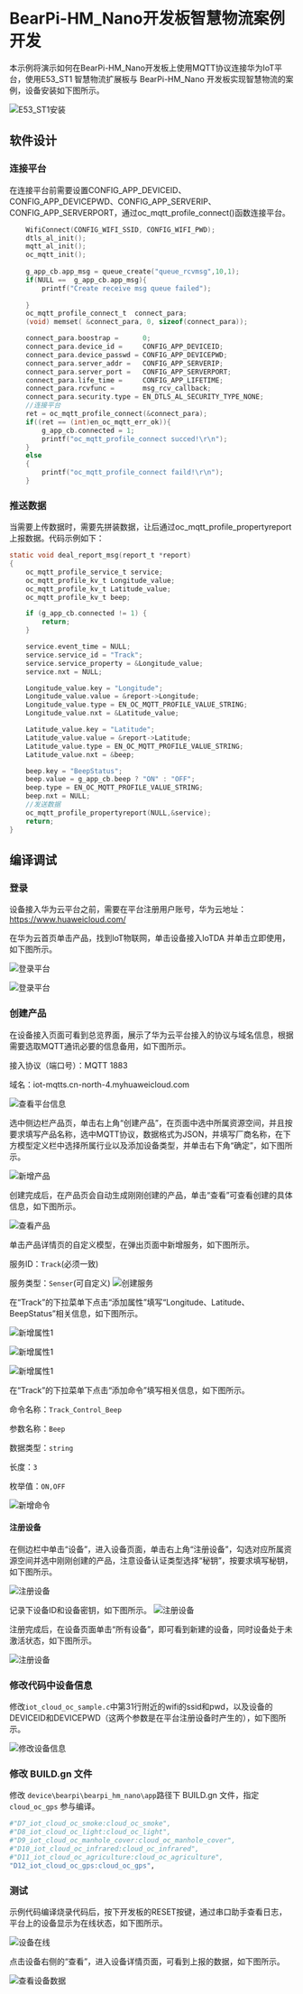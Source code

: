 # BearPi-HM_Nano开发板智慧物流案例开发
本示例将演示如何在BearPi-HM_Nano开发板上使用MQTT协议连接华为IoT平台，使用E53_ST1 智慧物流扩展板与 BearPi-HM_Nano 开发板实现智慧物流的案例，设备安装如下图所示。

![](../../docs/figures/D12_iot_cloud_oc_gps/E53_ST1安装.png "E53_ST1安装")


## 软件设计


### 连接平台
在连接平台前需要设置CONFIG_APP_DEVICEID、CONFIG_APP_DEVICEPWD、CONFIG_APP_SERVERIP、CONFIG_APP_SERVERPORT，通过oc_mqtt_profile_connect()函数连接平台。
```c
    WifiConnect(CONFIG_WIFI_SSID, CONFIG_WIFI_PWD);
    dtls_al_init();
    mqtt_al_init();
    oc_mqtt_init();
    
    g_app_cb.app_msg = queue_create("queue_rcvmsg",10,1);
    if(NULL ==  g_app_cb.app_msg){
        printf("Create receive msg queue failed");
        
    }
    oc_mqtt_profile_connect_t  connect_para;
    (void) memset( &connect_para, 0, sizeof(connect_para));

    connect_para.boostrap =      0;
    connect_para.device_id =     CONFIG_APP_DEVICEID;
    connect_para.device_passwd = CONFIG_APP_DEVICEPWD;
    connect_para.server_addr =   CONFIG_APP_SERVERIP;
    connect_para.server_port =   CONFIG_APP_SERVERPORT;
    connect_para.life_time =     CONFIG_APP_LIFETIME;
    connect_para.rcvfunc =       msg_rcv_callback;
    connect_para.security.type = EN_DTLS_AL_SECURITY_TYPE_NONE;
    //连接平台
    ret = oc_mqtt_profile_connect(&connect_para);
    if((ret == (int)en_oc_mqtt_err_ok)){
        g_app_cb.connected = 1;
        printf("oc_mqtt_profile_connect succed!\r\n");
    }
    else
    {
        printf("oc_mqtt_profile_connect faild!\r\n");
    }
```

### 推送数据

当需要上传数据时，需要先拼装数据，让后通过oc_mqtt_profile_propertyreport上报数据。代码示例如下： 

```c
static void deal_report_msg(report_t *report)
{
    oc_mqtt_profile_service_t service;
    oc_mqtt_profile_kv_t Longitude_value;
    oc_mqtt_profile_kv_t Latitude_value;
    oc_mqtt_profile_kv_t beep;

    if (g_app_cb.connected != 1) {
        return;
    }

    service.event_time = NULL;
    service.service_id = "Track";
    service.service_property = &Longitude_value;
    service.nxt = NULL;

    Longitude_value.key = "Longitude";
    Longitude_value.value = &report->Longitude;
    Longitude_value.type = EN_OC_MQTT_PROFILE_VALUE_STRING;
    Longitude_value.nxt = &Latitude_value;

    Latitude_value.key = "Latitude";
    Latitude_value.value = &report->Latitude;
    Latitude_value.type = EN_OC_MQTT_PROFILE_VALUE_STRING;
    Latitude_value.nxt = &beep;

    beep.key = "BeepStatus";
    beep.value = g_app_cb.beep ? "ON" : "OFF";
    beep.type = EN_OC_MQTT_PROFILE_VALUE_STRING;
    beep.nxt = NULL;
    //发送数据
    oc_mqtt_profile_propertyreport(NULL,&service);
    return;
}
```

## 编译调试


### 登录

设备接入华为云平台之前，需要在平台注册用户账号，华为云地址：<https://www.huaweicloud.com/>

在华为云首页单击产品，找到IoT物联网，单击设备接入IoTDA 并单击立即使用，如下图所示。

![](../../docs/figures/D12_iot_cloud_oc_gps/登录平台01.png "登录平台")

![](../../docs/figures/D12_iot_cloud_oc_gps/登录平台02.png "登录平台")

### 创建产品

在设备接入页面可看到总览界面，展示了华为云平台接入的协议与域名信息，根据需要选取MQTT通讯必要的信息备用，如下图所示。

接入协议（端口号）：MQTT 1883

域名：iot-mqtts.cn-north-4.myhuaweicloud.com



![](../../docs/figures/D12_iot_cloud_oc_gps/查看平台信息.png "查看平台信息")

选中侧边栏产品页，单击右上角“创建产品”，在页面中选中所属资源空间，并且按要求填写产品名称，选中MQTT协议，数据格式为JSON，并填写厂商名称，在下方模型定义栏中选择所属行业以及添加设备类型，并单击右下角“确定”，如下图所示。

![](../../docs/figures/D12_iot_cloud_oc_gps/新增产品.png "新增产品")

创建完成后，在产品页会自动生成刚刚创建的产品，单击“查看”可查看创建的具体信息，如下图所示。

![](../../docs/figures/D12_iot_cloud_oc_gps/查看产品.png "查看产品")


单击产品详情页的自定义模型，在弹出页面中新增服务，如下图所示。

服务ID：`Track`(必须一致)

服务类型：`Senser`(可自定义)
![](../../docs/figures/D12_iot_cloud_oc_gps/创建服务.png "创建服务")

在“Track”的下拉菜单下点击“添加属性”填写“Longitude、Latitude、BeepStatus”相关信息，如下图所示。


![](../../docs/figures/D12_iot_cloud_oc_gps/新增属性1.png "新增属性1")


![](../../docs/figures/D12_iot_cloud_oc_gps/新增属性2.png "新增属性1")


![](../../docs/figures/D12_iot_cloud_oc_gps/新增属性3.png "新增属性1")

在“Track”的下拉菜单下点击“添加命令”填写相关信息，如下图所示。

命令名称：`Track_Control_Beep`

参数名称：`Beep`

数据类型：`string`

长度：`3`

枚举值：`ON,OFF`

![](../../docs/figures/D12_iot_cloud_oc_gps/新增命令.png "新增命令")

#### 注册设备

在侧边栏中单击“设备”，进入设备页面，单击右上角“注册设备”，勾选对应所属资源空间并选中刚刚创建的产品，注意设备认证类型选择“秘钥”，按要求填写秘钥，如下图所示。

![](../../docs/figures/D12_iot_cloud_oc_gps/注册设备01.png "注册设备")

记录下设备ID和设备密钥，如下图所示。
![](../../docs/figures/D12_iot_cloud_oc_gps/注册设备02.png "注册设备")

注册完成后，在设备页面单击“所有设备”，即可看到新建的设备，同时设备处于未激活状态，如下图所示。

![](../../docs/figures/D12_iot_cloud_oc_gps/注册设备03.png "注册设备")


### 修改代码中设备信息
修改`iot_cloud_oc_sample.c`中第31行附近的wifi的ssid和pwd，以及设备的DEVICEID和DEVICEPWD（这两个参数是在平台注册设备时产生的），如下图所示。

![](../../docs/figures/D12_iot_cloud_oc_gps/修改设备信息.png "修改设备信息")

### 修改 BUILD.gn 文件

修改 `device\bearpi\bearpi_hm_nano\app`路径下 BUILD.gn 文件，指定 `cloud_oc_gps` 参与编译。

```r
#"D7_iot_cloud_oc_smoke:cloud_oc_smoke",
#"D8_iot_cloud_oc_light:cloud_oc_light",
#"D9_iot_cloud_oc_manhole_cover:cloud_oc_manhole_cover",
#"D10_iot_cloud_oc_infrared:cloud_oc_infrared",
#"D11_iot_cloud_oc_agriculture:cloud_oc_agriculture",
"D12_iot_cloud_oc_gps:cloud_oc_gps",
```
### 测试
示例代码编译烧录代码后，按下开发板的RESET按键，通过串口助手查看日志，平台上的设备显示为在线状态，如下图所示。

![](../../docs/figures/D12_iot_cloud_oc_gps/设备在线.png "设备在线")
    
点击设备右侧的“查看”，进入设备详情页面，可看到上报的数据，如下图所示。

![](../../docs/figures/D12_iot_cloud_oc_gps/查看设备数据.png "查看设备数据")

